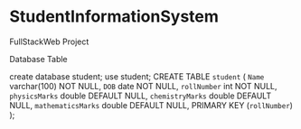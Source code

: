 # StudentInformationSystem
FullStackWeb Project

Database Table

create database student;
use student;
CREATE TABLE `student` (
  `Name` varchar(100) NOT NULL,
  `DOB` date NOT NULL,
  `rollNumber` int NOT NULL,
  `physicsMarks` double DEFAULT NULL,
  `chemistryMarks` double DEFAULT NULL,
  `mathematicsMarks` double DEFAULT NULL,
  PRIMARY KEY (`rollNumber`)
);

